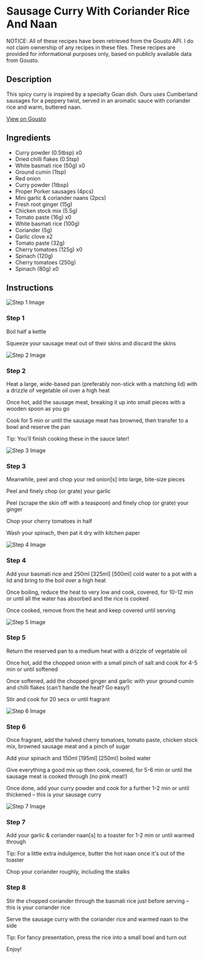# Sausage Curry With Coriander Rice And Naan

NOTICE: All of these recipes have been retrieved from the Gousto API. I do not claim ownership of any recipes in these files. These recipes are provided for informational purposes only, based on publicly available data from Gousto.

## Description

This spicy curry is inspired by a specialty Goan dish. Ours uses Cumberland sausages for a peppery twist, served in an aromatic sauce with coriander rice and warm, buttered naan.

[View on Gousto](https://www.gousto.co.uk/recipes/cookbook/sausage-curry-coriander-rice-naan)

## Ingredients

- Curry powder (0.5tbsp) x0
- Dried chilli flakes (0.5tsp)
- White basmati rice (50g) x0
- Ground cumin (1tsp)
- Red onion
- Curry powder (1tbsp)
- Proper Porker sausages (4pcs)
- Mini garlic & coriander naans (2pcs)
- Fresh root ginger (15g)
- Chicken stock mix (5.5g)
- Tomato paste (16g) x0
- White basmati rice (100g)
- Coriander (5g)
- Garlic clove x2
- Tomato paste (32g)
- Cherry tomatoes (125g) x0
- Spinach (120g)
- Cherry tomatoes (250g)
- Spinach (80g) x0

## Instructions

![Step 1 Image](https://production-media.gousto.co.uk/cms/recipe-step-image/step-1-1600693854524-x200.jpg)

### Step 1

Boil half a kettle

Squeeze your sausage meat out of their skins and discard the skins

![Step 2 Image](https://production-media.gousto.co.uk/cms/recipe-step-image/step-2-1600693859951-x200.jpg)

### Step 2

Heat a large, wide-based pan (preferably non-stick with a matching lid) with a drizzle of vegetable oil over a high heat

Once hot, add the sausage meat, breaking it up into small pieces with a wooden spoon as you go

Cook for 5 min or until the sausage meat has browned, then transfer to a bowl and reserve the pan

Tip: You'll finish cooking these in the sauce later!

![Step 3 Image](https://production-media.gousto.co.uk/cms/recipe-step-image/step-3-1600693869805-x200.jpg)

### Step 3

Meanwhile, peel and chop your red onion[s]<span class="text-danger"> </span>into large, bite-size pieces

Peel and finely chop (or grate) your garlic

Peel (scrape the skin off with a teaspoon) and finely chop (or grate) your ginger

Chop your cherry tomatoes in half

Wash your spinach, then pat it dry with kitchen paper

![Step 4 Image](https://production-media.gousto.co.uk/cms/recipe-step-image/step-4-1600693878972-x200.jpg)

### Step 4

Add your basmati rice and 250ml <span class="text-purple">[325ml]</span> <span class="text-danger">[500ml]</span> cold water to a pot with a lid and bring to the boil over a high heat

Once boiling, reduce the heat to very low and cook, covered, for 10-12 min or until all the water has absorbed and the rice is cooked

Once cooked, remove from the heat and keep covered until serving

![Step 5 Image](https://production-media.gousto.co.uk/cms/recipe-step-image/step-5-1600693884744-x200.jpg)

### Step 5

Return the reserved pan to a medium heat with a drizzle of vegetable oil

Once hot, add the chopped onion with a small pinch of salt and cook for 4-5 min or until softened

Once softened, add the chopped ginger and garlic with your ground cumin and chilli flakes (can't handle the heat? Go easy!)

Stir and cook for 20 secs or until fragrant

![Step 6 Image](https://production-media.gousto.co.uk/cms/recipe-step-image/step-6-1600693913858-x200.jpg)

### Step 6

Once fragrant, add the halved cherry tomatoes, tomato paste, chicken stock mix, browned sausage meat and a pinch of sugar

Add your spinach and 150ml <span class="text-purple">[195ml]</span> <span class="text-danger">[250ml]</span> boiled water

Give everything a good mix up then cook, covered, for 5-6 min or until the sausage meat is cooked through (no pink meat!)

Once done, add your curry powder and cook for a further 1-2 min or until thickened – this is your sausage curry

![Step 7 Image](https://production-media.gousto.co.uk/cms/recipe-step-image/step-7-1600693924580-x200.jpg)

### Step 7

Add your garlic & coriander naan[s] to a toaster for 1-2 min or until warmed through

Tip: For a little extra indulgence, butter the hot naan once it's out of the toaster

Chop your coriander roughly, including the stalks

### Step 8

Stir the chopped coriander through the basmati rice just before serving – this is your coriander rice

Serve the sausage curry with the coriander rice and warmed naan to the side

Tip: For fancy presentation, press the rice into a small bowl and turn out

Enjoy!

